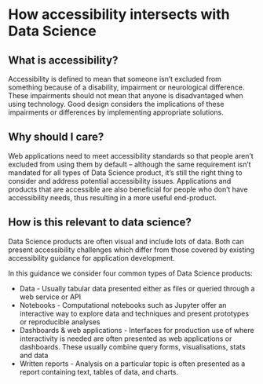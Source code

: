 # How accessibility intersects with Data Science

## What is accessibility?

Accessibility is defined to mean that someone isn’t excluded from something because of a disability, impairment or neurological difference. These impairments should not mean that anyone is disadvantaged when using technology. Good design considers the implications of these impairments or differences by implementing appropriate solutions. 

## Why should I care?

Web applications need to meet accessibility standards so that people aren’t excluded from using them by default – although the same requirement isn’t mandated for all types of Data Science product, it’s still the right thing to consider and address potential accessibility issues. Applications and products that are accessible are also beneficial for people who don’t have accessibility needs, thus resulting in a more useful end-product.

## How is this relevant to data science?

Data Science products are often visual and include lots of data. Both can present accessibility challenges which differ from those covered by existing accessibility guidance for application development.

In this guidance we consider four common types of Data Science products:

* Data - Usually tabular data presented either as files or queried through a web service or API
* Notebooks - Computational notebooks such as Jupyter offer an interactive way to explore data and techniques and present prototypes or reproducible analyses
* Dashboards & web applications - Interfaces for production use of where interactivity is needed are often presented as web applications or dashboards. These usually combine query forms, visualisations, stats and data
* Written reports - Analysis on a particular topic is often presented as a report containing text, tables of data, and charts.

